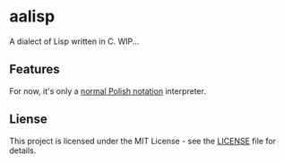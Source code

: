 # aalisp

A dialect of Lisp written in C.
WIP...

## Features

For now, it's only a [normal Polish notation](https://en.wikipedia.org/wiki/Polish_notation) interpreter.

## Liense

This project is licensed under the MIT License - see the [LICENSE](LICENSE) file for details.
